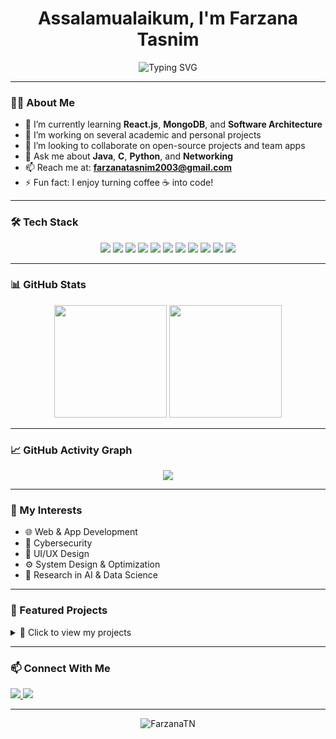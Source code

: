 <h1 align="center">Assalamualaikum, I'm Farzana Tasnim</h1>

<p align="center">
  <img src="https://readme-typing-svg.herokuapp.com?font=Fira+Code&duration=4000&pause=1000&color=00AEEF&center=true&vCenter=true&lines=Computer+Science+Student;Aspiring+Full-Stack+Developer;Lifelong+Learner+%F0%9F%93%9A;Passionate+about+Coding+%F0%9F%92%BB" alt="Typing SVG" />
</p>

---

### 👩‍💻 About Me

- 🌱 I’m currently learning **React.js**, **MongoDB**, and **Software Architecture**
- 🔭 I’m working on several academic and personal projects
- 👯 I’m looking to collaborate on open-source projects and team apps
- 💬 Ask me about **Java**, **C**, **Python**, and **Networking**
- 📫 Reach me at: **farzanatasnim2003@gmail.com**
- ⚡ Fun fact: I enjoy turning coffee ☕ into code!

---

### 🛠️ Tech Stack

<p align="center">
  <img src="https://img.shields.io/badge/C-A8B9CC?style=for-the-badge&logo=c&logoColor=white" />
  <img src="https://img.shields.io/badge/Java-ED8B00?style=for-the-badge&logo=java&logoColor=white" />
  <img src="https://img.shields.io/badge/Python-3776AB?style=for-the-badge&logo=python&logoColor=white" />
  <img src="https://img.shields.io/badge/Flutter-02569B?style=for-the-badge&logo=flutter&logoColor=white" />
  <img src="https://img.shields.io/badge/Firebase-FFCA28?style=for-the-badge&logo=firebase&logoColor=black" />
  <img src="https://img.shields.io/badge/MongoDB-4EA94B?style=for-the-badge&logo=mongodb&logoColor=white" />
  <img src="https://img.shields.io/badge/Linux-FCC624?style=for-the-badge&logo=linux&logoColor=black" />
  <img src="https://img.shields.io/badge/Supabase-3ECF8E?style=for-the-badge&logo=supabase&logoColor=white" />
  <img src="https://img.shields.io/badge/MySQL-4479A1?style=for-the-badge&logo=mysql&logoColor=white" />
  <img src="https://img.shields.io/badge/Next.js-000000?style=for-the-badge&logo=next.js&logoColor=white" />
  <img src="https://img.shields.io/badge/React-61DAFB?style=for-the-badge&logo=react&logoColor=black" />
</p>

---

### 📊 GitHub Stats

<p align="center">
  <img height="180" src="https://github-readme-stats.vercel.app/api?username=FarzanaTN&show_icons=true&theme=tokyonight&count_private=true" />
  <img height="180" src="https://github-readme-stats.vercel.app/api/top-langs/?username=FarzanaTN&layout=compact&theme=tokyonight" />
</p>

---


### 📈 GitHub Activity Graph

<p align="center">
  <img src="https://github-readme-activity-graph.vercel.app/graph?username=FarzanaTN&theme=tokyo-night&area=true&hide_border=true" />
</p>

---

### 🧠 My Interests

- 🌐 Web & App Development  
- 🔐 Cybersecurity  
- 📱 UI/UX Design  
- ⚙️ System Design & Optimization  
- 🧪 Research in AI & Data Science  

---

### 🌟 Featured Projects

<details>
  <summary>📁 Click to view my projects</summary>

  <ul>
    <li>🎮 <strong>Cosmo Shooter Game</strong> – SDL2-based shooter in C [🔗 <a href="https://github.com/FarzanaTN/cosmo_shooter">GitHub</a>]</li>
    <li>🏨 <strong>Hotel Management System</strong> – Java Swing-based UI system [🔗 <a href="https://github.com/FarzanaTN/HotelManagementSystem">GitHub</a>]</li>
    <li>🛎️ <strong>Hotel Management (DBMS)</strong> – Database project using MySQL [🔗 <a href="https://github.com/FarzanaTN/Hms_Dbms">GitHub</a>]</li>
    <li>📱 <strong>LearnLoop</strong> – Flutter app for collaborative learning [🔗 <a href="https://github.com/FarzanaTN/learnloop">GitHub</a>]</li>
    <li>💊 <strong>MedWise</strong> – Medical management with Next.js [🔗 <a href="https://github.com/FarzanaTN/MedWise">GitHub</a>]</li>
    <li>💊 <strong>FileFusion</strong> – File converter web app  using python. Computer networking project[🔗 <a href="https://github.com/FarzanaTN/FileFusion">GitHub</a>]</li>

  </ul>

</details>

---

### 📫 Connect With Me

<p align="left">
  <a href="mailto:farzanatn@protonmail.com">
    <img src="https://img.shields.io/badge/Email-D14836?style=for-the-badge&logo=gmail&logoColor=white" />
  </a>
  <a href="https://github.com/FarzanaTN">
    <img src="https://img.shields.io/badge/GitHub-black?style=for-the-badge&logo=github&logoColor=white" />
  </a>
</p>

---

<p align="center">
  <img src="https://komarev.com/ghpvc/?username=FarzanaTN&label=Profile+Views&color=0e75b6&style=flat" alt="FarzanaTN" />
</p>
